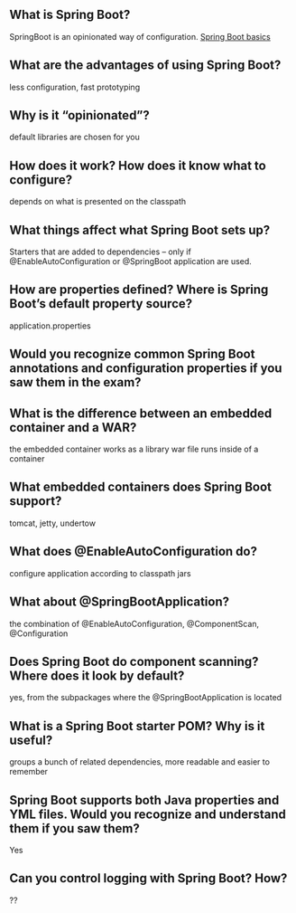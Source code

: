 ## What is Spring Boot?
SpringBoot is an opinionated way of configuration.
[Spring Boot basics](https://developer.ibm.com/tutorials/j-spring-boot-basics-perry/#first-it-s-opinionated)

## What are the advantages of using Spring Boot?
less configuration, fast prototyping

## Why is it “opinionated”?
default libraries are chosen for you

## How does it work? How does it know what to configure?
depends on what is presented on the classpath

## What things affect what Spring Boot sets up?
Starters that are added to dependencies – only if @EnableAutoConfiguration or @SpringBoot application are used.

## How are properties defined? Where is Spring Boot’s default property source?
application.properties

## Would you recognize common Spring Boot annotations and configuration properties if you saw them in the exam?


## What is the difference between an embedded container and a WAR?
the embedded container works as a library
war file runs inside of a container 

## What embedded containers does Spring Boot support?
tomcat, jetty, undertow

## What does @EnableAutoConfiguration do?
configure application according to classpath jars

## What about @SpringBootApplication?
the combination of @EnableAutoConfiguration, @ComponentScan, @Configuration

## Does Spring Boot do component scanning? Where does it look by default?
yes, from the subpackages where the @SpringBootApplication is located

## What is a Spring Boot starter POM? Why is it useful?
groups a bunch of related dependencies, more readable and easier to remember

## Spring Boot supports both Java properties and YML files. Would you recognize and understand them if you saw them?
Yes

## Can you control logging with Spring Boot? How?
??